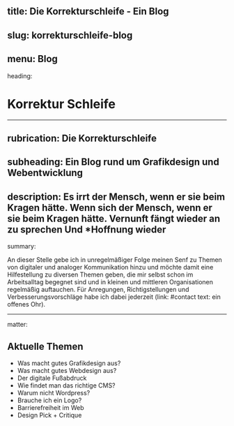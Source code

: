 title: Die Korrekturschleife - Ein Blog
----
slug: korrekturschleife-blog
----
menu: Blog
----
heading:
# Korrektur Schleife
----
rubrication: Die Korrekturschleife
----
subheading:
Ein Blog rund um Grafikdesign und Webentwicklung
----
description:
Es irrt der Mensch, wenn er sie beim Kragen hätte. Wenn sich der Mensch, wenn er sie beim Kragen hätte. Vernunft fängt wieder an zu sprechen Und *Hoffnung wieder
----
summary:

An dieser Stelle gebe ich in unregelmäßiger Folge meinen Senf zu Themen  von digitaler und analoger Kommunikation hinzu und möchte damit eine Hilfestellung zu diversen Themen geben, die mir selbst schon im Arbeitsalltag begegnet sind und in kleinen und mittleren Organisationen regelmäßig auftauchen.
Für Anregungen, Richtigstellungen und Verbesserungsvorschläge habe ich dabei jederzeit (link: #contact text: ein offenes Ohr).

----
matter:

## Aktuelle Themen
- Was macht gutes Grafikdesign aus?
- Was macht gutes Webdesign aus?
- Der digitale Fußabdruck
- Wie findet man das richtige CMS?
- Warum nicht Wordpress?
- Brauche ich ein Logo?
- Barrierefreiheit im Web
- Design Pick + Critique
